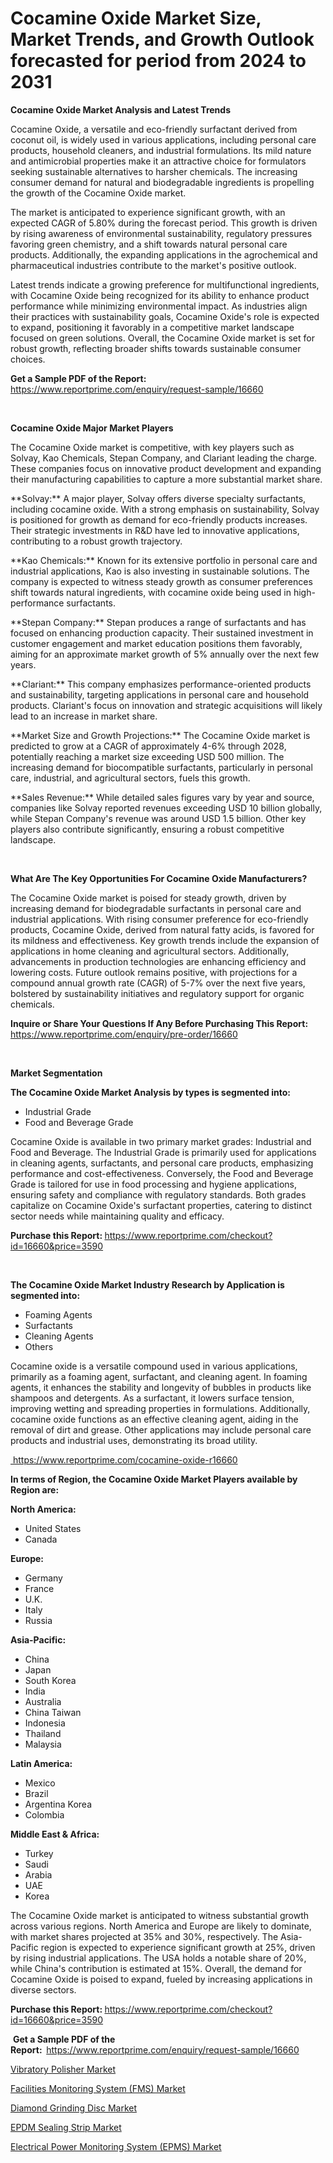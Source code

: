 <p><h1>Cocamine Oxide Market Size, Market Trends, and Growth Outlook forecasted for period from 2024 to 2031</h1></p><p><strong>Cocamine Oxide Market Analysis and Latest Trends</strong></p>
<p><p>Cocamine Oxide, a versatile and eco-friendly surfactant derived from coconut oil, is widely used in various applications, including personal care products, household cleaners, and industrial formulations. Its mild nature and antimicrobial properties make it an attractive choice for formulators seeking sustainable alternatives to harsher chemicals. The increasing consumer demand for natural and biodegradable ingredients is propelling the growth of the Cocamine Oxide market.</p><p>The market is anticipated to experience significant growth, with an expected CAGR of 5.80% during the forecast period. This growth is driven by rising awareness of environmental sustainability, regulatory pressures favoring green chemistry, and a shift towards natural personal care products. Additionally, the expanding applications in the agrochemical and pharmaceutical industries contribute to the market's positive outlook.</p><p>Latest trends indicate a growing preference for multifunctional ingredients, with Cocamine Oxide being recognized for its ability to enhance product performance while minimizing environmental impact. As industries align their practices with sustainability goals, Cocamine Oxide's role is expected to expand, positioning it favorably in a competitive market landscape focused on green solutions. Overall, the Cocamine Oxide market is set for robust growth, reflecting broader shifts towards sustainable consumer choices.</p></p>
<p><strong>Get a Sample PDF of the Report:&nbsp;</strong> <a href="https://www.reportprime.com/enquiry/request-sample/16660?utm_campaign=62&utm_medium=2&utm_source=Github&utm_content=ia&utm_term=27112024&utm_id=cocamine-oxide">https://www.reportprime.com/enquiry/request-sample/16660</a></p>
<p>&nbsp;</p>
<p><strong>Cocamine Oxide Major Market Players</strong></p>
<p><p>The Cocamine Oxide market is competitive, with key players such as Solvay, Kao Chemicals, Stepan Company, and Clariant leading the charge. These companies focus on innovative product development and expanding their manufacturing capabilities to capture a more substantial market share.</p><p>**Solvay:** A major player, Solvay offers diverse specialty surfactants, including cocamine oxide. With a strong emphasis on sustainability, Solvay is positioned for growth as demand for eco-friendly products increases. Their strategic investments in R&D have led to innovative applications, contributing to a robust growth trajectory.</p><p>**Kao Chemicals:** Known for its extensive portfolio in personal care and industrial applications, Kao is also investing in sustainable solutions. The company is expected to witness steady growth as consumer preferences shift towards natural ingredients, with cocamine oxide being used in high-performance surfactants.</p><p>**Stepan Company:** Stepan produces a range of surfactants and has focused on enhancing production capacity. Their sustained investment in customer engagement and market education positions them favorably, aiming for an approximate market growth of 5% annually over the next few years.</p><p>**Clariant:** This company emphasizes performance-oriented products and sustainability, targeting applications in personal care and household products. Clariant's focus on innovation and strategic acquisitions will likely lead to an increase in market share.</p><p>**Market Size and Growth Projections:** The Cocamine Oxide market is predicted to grow at a CAGR of approximately 4-6% through 2028, potentially reaching a market size exceeding USD 500 million. The increasing demand for biocompatible surfactants, particularly in personal care, industrial, and agricultural sectors, fuels this growth.</p><p>**Sales Revenue:** While detailed sales figures vary by year and source, companies like Solvay reported revenues exceeding USD 10 billion globally, while Stepan Company's revenue was around USD 1.5 billion. Other key players also contribute significantly, ensuring a robust competitive landscape.</p></p>
<p>&nbsp;</p>
<p><strong>What Are The Key Opportunities For Cocamine Oxide Manufacturers?</strong></p>
<p><p>The Cocamine Oxide market is poised for steady growth, driven by increasing demand for biodegradable surfactants in personal care and industrial applications. With rising consumer preference for eco-friendly products, Cocamine Oxide, derived from natural fatty acids, is favored for its mildness and effectiveness. Key growth trends include the expansion of applications in home cleaning and agricultural sectors. Additionally, advancements in production technologies are enhancing efficiency and lowering costs. Future outlook remains positive, with projections for a compound annual growth rate (CAGR) of 5-7% over the next five years, bolstered by sustainability initiatives and regulatory support for organic chemicals.</p></p>
<p><strong>Inquire or Share Your Questions If Any Before Purchasing This Report:</strong> <a href="https://www.reportprime.com/enquiry/pre-order/16660?utm_campaign=62&utm_medium=2&utm_source=Github&utm_content=ia&utm_term=27112024&utm_id=cocamine-oxide">https://www.reportprime.com/enquiry/pre-order/16660</a></p>
<p>&nbsp;</p>
<p><strong>Market Segmentation</strong></p>
<p><strong>The Cocamine Oxide Market Analysis by types is segmented into:</strong></p>
<p><ul><li>Industrial Grade</li><li>Food and Beverage Grade</li></ul></p>
<p><p>Cocamine Oxide is available in two primary market grades: Industrial and Food and Beverage. The Industrial Grade is primarily used for applications in cleaning agents, surfactants, and personal care products, emphasizing performance and cost-effectiveness. Conversely, the Food and Beverage Grade is tailored for use in food processing and hygiene applications, ensuring safety and compliance with regulatory standards. Both grades capitalize on Cocamine Oxide's surfactant properties, catering to distinct sector needs while maintaining quality and efficacy.</p></p>
<p><strong>Purchase this Report:&nbsp;</strong><a href="https://www.reportprime.com/checkout?id=16660&price=3590&utm_campaign=62&utm_medium=2&utm_source=Github&utm_content=ia&utm_term=27112024&utm_id=cocamine-oxide">https://www.reportprime.com/checkout?id=16660&price=3590</a></p>
<p>&nbsp;</p>
<p><strong>The Cocamine Oxide Market Industry Research by Application is segmented into:</strong></p>
<p><ul><li>Foaming Agents</li><li>Surfactants</li><li>Cleaning Agents</li><li>Others</li></ul></p>
<p><p>Cocamine oxide is a versatile compound used in various applications, primarily as a foaming agent, surfactant, and cleaning agent. In foaming agents, it enhances the stability and longevity of bubbles in products like shampoos and detergents. As a surfactant, it lowers surface tension, improving wetting and spreading properties in formulations. Additionally, cocamine oxide functions as an effective cleaning agent, aiding in the removal of dirt and grease. Other applications may include personal care products and industrial uses, demonstrating its broad utility.</p></p>
<p><a href="https://www.reportprime.com/cocamine-oxide-r16660?utm_campaign=62&utm_medium=2&utm_source=Github&utm_content=ia&utm_term=27112024&utm_id=cocamine-oxide">&nbsp;https://www.reportprime.com/cocamine-oxide-r16660</a></p>
<p><strong>In terms of Region, the Cocamine Oxide Market Players available by Region are:</strong></p>
<p>
    <p> <strong> North America: </strong>
        <ul>
            <li>United States</li>
            <li>Canada</li>
        </ul>
        </p> 
    <p> <strong> Europe: </strong>
        <ul>
            <li>Germany</li>
            <li>France</li>
            <li>U.K.</li>
            <li>Italy</li>
            <li>Russia</li>
        </ul>
        </p> 
    <p> <strong> Asia-Pacific: </strong>
        <ul>
            <li>China</li>
            <li>Japan</li>
            <li>South Korea</li>
            <li>India</li>
            <li>Australia</li>
            <li>China Taiwan</li>
            <li>Indonesia</li>
            <li>Thailand</li>
            <li>Malaysia</li>
        </ul>
        </p> 
    <p> <strong> Latin America: </strong>
        <ul>
            <li>Mexico</li>
            <li>Brazil</li>
            <li>Argentina Korea</li>
            <li>Colombia</li>
        </ul>
        </p> 
    <p> <strong> Middle East & Africa: </strong>
        <ul>
            <li>Turkey</li>
            <li>Saudi</li>
            <li>Arabia</li>
            <li>UAE</li>
            <li>Korea</li>
        </ul>
    </p>
    </p>
<p><p>The Cocamine Oxide market is anticipated to witness substantial growth across various regions. North America and Europe are likely to dominate, with market shares projected at 35% and 30%, respectively. The Asia-Pacific region is expected to experience significant growth at 25%, driven by rising industrial applications. The USA holds a notable share of 20%, while China's contribution is estimated at 15%. Overall, the demand for Cocamine Oxide is poised to expand, fueled by increasing applications in diverse sectors.</p></p>
<p><strong>Purchase this Report: </strong><a href="https://www.reportprime.com/checkout?id=16660&price=3590&utm_campaign=62&utm_medium=2&utm_source=Github&utm_content=ia&utm_term=27112024&utm_id=cocamine-oxide">https://www.reportprime.com/checkout?id=16660&price=3590</a></p>
<p>&nbsp;<strong>Get a Sample PDF of the Report:&nbsp;&nbsp;</strong><a href="https://www.reportprime.com/enquiry/request-sample/16660?utm_campaign=62&utm_medium=2&utm_source=Github&utm_content=ia&utm_term=27112024&utm_id=cocamine-oxide">https://www.reportprime.com/enquiry/request-sample/16660</a></p>
<p><strong></strong></p>
<p><p><a href="https://www.linkedin.com/pulse/vibratory-polisher-market-evolution-regional-adaptations-yvffe?utm_campaign=62&utm_medium=2&utm_source=Github&utm_content=ia&utm_term=27112024&utm_id=cocamine-oxide">Vibratory Polisher Market</a></p><p><a href="https://issuu.com/reportprime-2/docs/facilities-monitoring-system-fms-ma_b1bc7a6e30e559?utm_campaign=62&utm_medium=2&utm_source=Github&utm_content=ia&utm_term=27112024&utm_id=cocamine-oxide">Facilities Monitoring System (FMS) Market</a></p><p><a href="https://www.linkedin.com/pulse/investment-opportunities-diamond-grinding-disc-sector-risk-dmjme?utm_campaign=62&utm_medium=2&utm_source=Github&utm_content=ia&utm_term=27112024&utm_id=cocamine-oxide">Diamond Grinding Disc Market</a></p><p><a href="https://github.com/WashimHussain441/Market-Research-Report-List-1/blob/main/epdm-sealing-strip-market.md?utm_campaign=62&utm_medium=2&utm_source=Github&utm_content=ia&utm_term=27112024&utm_id=cocamine-oxide">EPDM Sealing Strip Market</a></p><p><a href="https://issuu.com/reportprime-2/docs/electrical-power-monitoring-system-_c4a6431b406453?utm_campaign=62&utm_medium=2&utm_source=Github&utm_content=ia&utm_term=27112024&utm_id=cocamine-oxide">Electrical Power Monitoring System (EPMS) Market</a></p></p>
